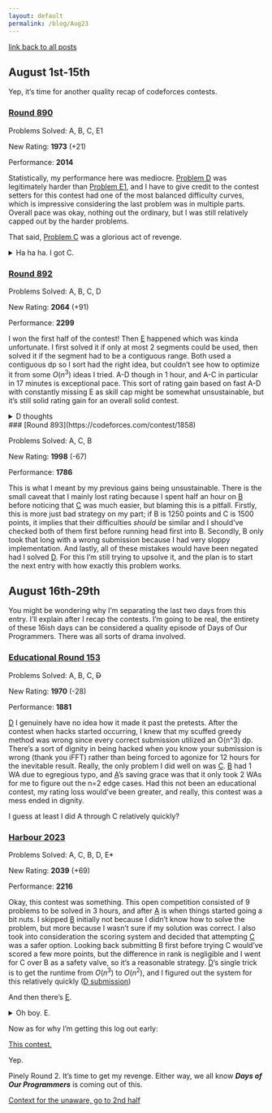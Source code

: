 ```yaml
---
layout: default
permalink: /blog/Aug23
---
```


[link back to all posts](https://alxwen711.github.io/blog)

## August 1st-15th

Yep, it’s time for another quality recap of codeforces contests.

### [Round 890](https://codeforces.com/contest/1856)

Problems Solved: A, B, C, E1

New Rating: **1973** (+21)

Performance: **2014**

Statistically, my performance here was mediocre. [Problem D](https://codeforces.com/contest/1856/problem/D) was legitimately harder than [Problem E1](https://codeforces.com/contest/1856/problem/E1), and I have to give credit to the contest setters for this contest had one of the most balanced difficulty curves, which is impressive considering the last problem was in multiple parts. Overall pace was okay, nothing out the ordinary, but I was still relatively capped out by the harder problems.

That said, [Problem C](https://codeforces.com/contest/1856/problem/C) was a glorious act of revenge. 

<details>
<summary>Ha ha ha. I got C.</summary>

To quote a rant in a very recent log entry:

_RUN O(N) TESTS TO BINARY SEARCH THE ANSWER. This pattern has shown up OVER and OVER again and for TWO hours I did not even bother considering it. It’s one of the most fundamental patterns in these problems, and shows up nearly every contest, and I decided that going for an approach that is `O(way too long)` was a better solution. And look where I am now. I’m basically back at the same level as the start of the year, hell even the summer of last year. This is a wakeup call. The last thing I want is another failure in October’s regionals, but repeating these blunders and idiocy is simply insanity. Actually goose egging a contest. What a bloody joke._

Let’s just say the wake up call happened here. The LT Binary pattern (Linear Trial Binary, that’s what I’m calling it now) was used for this solution. It took me a while to figure out, but if we assume that the maximum possible value is `x`, then a maximum of `x-1,x-2,x-3…` are all attainable. The challenge is determining if a such maximum is possible, but for this you can attempt to make each value in the array the maximum. Due to n being at most 1000, such a $O(n^2 log n)$ solution can work. Then to determine the minimum number of operations needed to make index i value x or higher, it goes as follows:

Suppose c is tracking the total operations needed. Add x-ar[i] to c, then check if the next value would’ve needed increasing to make this move work (ie. check if ar[i+1] >= x-1). If so, then add the required ar[i+1] operations needed and then check if ar[i+2] would need additions. Repeat until c is determined or you require ar[-1] to be increased; in this case, making ar[i] = x is impossible.

[solution link](https://codeforces.com/contest/1856/submission/217306814), `inc` tests a specific value in the array if it can be equal to x, `f` just runs `inc` on each element in the array, and `b` is the binary searching mechanism. Anyways, please excuse me as I celebrate that I got my revenge on a LT Binary problem.

</details>




### [Round 892](https://codeforces.com/contest/1859)

Problems Solved: A, B, C, D

New Rating: **2064** (+91)

Performance: **2299**

I won the first half of the contest! Then [E](https://codeforces.com/contest/1859/problem/E) happened which was kinda unfortunate. I first solved it if only at most 2 segments could be used, then solved it if the segment had to be a contiguous range. Both used a contiguous dp so I sort had the right idea, but couldn’t see how to optimize it from some $O(n^3)$ ideas I tried. A-D though in 1 hour, and A-C in particular in 17 minutes is exceptional pace. This sort of rating gain based on fast A-D with constantly missing E as skill cap might be somewhat unsustainable, but it’s still solid rating gain for an overall solid contest.


<details>
<summary>D thoughts</summary>

The idea of [D](https://codeforces.com/contest/1859/problem/D) is that some of the portals could connect to each other, for instance, a portal where you enter through [1,6] and exit through [4,5] can connect to a portal where you enter [5,12] and exit [9,11]. You want to track the minimum required position to be able to use the portal sequence to reach a further point. In this case you can track that as long as your position is at least 1, you can use the portals to reach 11. Eventually you will have several of these pairs of min entry points and maximum portal exits, for which you then use binary search on each starting pos to find maximum position. Note that using no portals is also an option, above example a starting position of 12 is a case of this.

There is one more part to consider in this for implementation, being how to know that for a given minimum entry point, you are reaching the absolute furthest point. What I did here was to keep all of the reachable unchecked entry points for a given segment chain in a heap structure. I would then check if the current entry point of the given segment is lower than the given portal segment, and if so, remove it from the heap to take the next segment to the right for comparison. Only when no segments remain in the heap do we know the furthest point has been reach, meaning we can create a new portal segment.

[Solution link](https://codeforces.com/contest/1859/submission/218547795)

</details>
### [Round 893](https://codeforces.com/contest/1858)

Problems Solved: A, C, B

New Rating: **1998** (-67)

Performance: **1786**

This is what I meant by my previous gains being unsustainable. There is the small caveat that I mainly lost rating because I spent half an hour on [B](https://codeforces.com/contest/1858/problem/B) before noticing that [C](https://codeforces.com/contest/1858/problem/C) was much easier, but blaming this is a pitfall. Firstly, this is more just bad strategy on my part; if B is 1250 points and C is 1500 points, it implies that their difficulties *should* be similar and I should’ve checked both of them first before running head first into B. Secondly, B only took that long with a wrong submission because I had very sloppy implementation. And lastly, all of these mistakes would have been negated had I solved [D](https://codeforces.com/contest/1858/problem/D). For this I’m still trying to upsolve it, and the plan is to start the next entry with how exactly this problem works.


## August 16th-29th

You might be wondering why I’m separating the last two days from this entry. I’ll explain after I recap the contests. I’m going to be real, the entirety of these 16ish days can be considered a quality episode of Days of Our Programmers. There was all sorts of drama involved.

### [Educational Round 153](https://codeforces.com/contest/1858)

Problems Solved: A, B, C, ~~D~~

New Rating: **1970** (-28)

Performance: **1881**

[D](https://codeforces.com/contest/1860/problem/D) I genuinely have no idea how it made it past the pretests. After the contest when hacks started occurring, I knew that my scuffed greedy method was wrong since every correct submission utilized an O(n^3) dp. There’s a sort of dignity in being hacked when you know your submission is wrong (thank you iFFT) rather than being forced to agonize for 12 hours for the inevitable result. Really, the only problem I did well on was [C](https://codeforces.com/contest/1860/problem/C). [B](https://codeforces.com/contest/1860/problem/B) had 1 WA due to egregious typo, and [A](https://codeforces.com/contest/1860/problem/A)’s saving grace was that it only took 2 WAs for me to figure out the n=2 edge cases. Had this not been an educational contest, my rating loss would’ve been greater, and really, this contest was a mess ended in dignity.

I guess at least I did A through C relatively quickly?



### [Harbour 2023](https://codeforces.com/contest/1858)

Problems Solved: A, C, B, D, E*

New Rating: **2039** (+69)

Performance: **2216**

Okay, this contest was something. This open competition consisted of 9 problems to be solved in 3 hours, and after [A](https://codeforces.com/contest/1864/problem/A) is when things started going a bit nuts. I skipped [B](https://codeforces.com/contest/1864/problem/B) initially not because I didn’t know how to solve the problem, but more because I wasn’t sure if my solution was correct. I also took into consideration the scoring system and decided that attempting [C](https://codeforces.com/contest/1864/problem/C) was a safer option. Looking back submitting B first before trying C would’ve scored a few more points, but the difference in rank is negligible and I went for C over B as a safety valve, so it’s a reasonable strategy. [D](https://codeforces.com/contest/1864/problem/D)’s single trick is to get the runtime from $O(n^3)$ to $O(n^2)$, and I figured out the system for this relatively quickly ([D submission](https://codeforces.com/contest/1864/submission/220556119))

And then there’s [E](https://codeforces.com/contest/1864/problem/E).

<details>
<summary>Oh boy. E.</summary>

With this problem, we need to first understand what Alice and Bob’s optimal strategy is. In this case, it is easiest to write both of their numbers in binary. With Alice’s first turn, she looks at the most significant 1 bit in a | b. If her value does not contain a 1 in that significant bit, then she knows a < b, otherwise she passes. This then goes to Bob, who knows Alice must have a 1 in that position. If Bob doesn’t have it, then a > b. Otherwise, Bob can begin comparing his value to the 2nd most significant 1 in a | b. This process repeats until all the bits in a | b have been compared; in this case, a = b.

This information allows us to tell how many turns a game will last. If we know the sum of turns of all $n^2$ possible games, then expected turn count is trivial. In this case, let’s suppose our values can be split into groups X and Y. All values in X have a 1 bit in their $2^29$ bit value (so values like 100000…0000 (29 0’s)), while values in Y do not. This gives 4 possible cases for how the game could play out:

1. Alice gets a value from X, Bob from X: They compare the first bit and continue the game (at least 2 moves)

2. Alice gets a value from X, Bob from Y: Bob determines a > b, game ends in 2 moves

3. Alice gets a value from Y, Bob from X: Alice determines a < b, game ends in 1 move

4. Alice gets a value from Y, Bob from Y: They don’t compare the first bit continue the game (at least 1 move)

Each of these cases are disjoint. Cases 1 and 4 can be directly added to the sum, while cases 2 and 3 are done recursively. Given the input size, a full tree would use about $2^30$ nodes, but with n being at most 200000, not all nodes will be required. In fact, by effectively [bucket sorting](https://en.wikipedia.org/wiki/Bucket_sort) these values, far fewer nodes are used. At ABSOLUTE worst, if somehow each value created 30 new nodes (which is still impossible), only 6 million nodes are created. Given the O(1) storage for each node, it would be close, but the time limit serves no problem here.

Note that I said time limit. In 99% of problems memory isn’t an issue, but apparently, my [first implementation](https://codeforces.com/contest/1864/submission/220570699) hit MLE. It took some optimization (mainly removing ONE piece of info from each node) of this solution to pass the 256MB memory limit. With specific values, enough nodes can be created to actually screw this limit, but I got ridiculously lucky with none of the main tests screwing me over. [I’m not joking, look at this.](https://codeforces.com/contest/1864/submission/220573750)

I really got hacked on this problem via MLE. But it happened after the contest so I still got the points. This is some next level luck. As for fixing this? I have an idea in mind where you pretty much do the calculations of the bucket search layer by layer so then only a single layer of the tree is stored at a time. It involves some scuffed dictionary implementation, but I’ll try this out after tomorrow’s Pinely contest.

</details>


Now as for why I’m getting this log out early:

[This contest.](https://codeforces.com/blog/entry/119770)

Yep.

Pinely Round 2. It’s time to get my revenge. Either way, we all know ***Days of Our Programmers*** is coming out of this.

[Context for the unaware, go to 2nd half](https://alxwen711.github.io/blog/Nov22)

